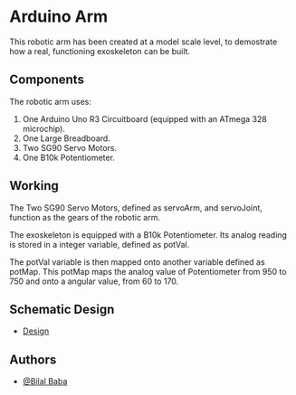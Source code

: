 
# Arduino Arm

This robotic arm has been created at a model scale level, to demostrate how a real, functioning exoskeleton can be built.


## Components

The robotic arm uses:
1. One Arduino Uno R3 Circuitboard (equipped with an ATmega 328 microchip).
2. One Large Breadboard.
3. Two SG90 Servo Motors.
4. One B10k Potentiometer.


## Working
The Two SG90 Servo Motors, defined as servoArm, and servoJoint, function as the gears of the robotic arm.

The exoskeleton is equipped with a B10k Potentiometer. Its analog reading is stored in a integer variable, defined as potVal.

The potVal variable is then mapped onto another variable defined as potMap. This potMap maps the analog value of Potentiometer from 950 to 750 and onto a angular value, from 60 to 170.


## Schematic Design
- [Design](https://github.com/mbilal-dev/arduino_arm/blob/main/Arduino%20Arm%20-%20Bilal%20Baba.pdf)

## Authors

- [@Bilal Baba](https://www.github.com/mbilal-dev)

